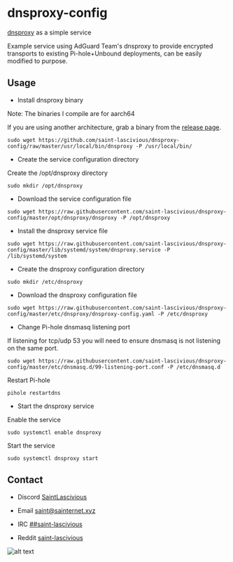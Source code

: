 # dnsproxy-config

[dnsproxy](https://github.com/AdguardTeam/dnsproxy) as a simple service

Example service using AdGuard Team's dnsproxy to provide encrypted transports to existing Pi-hole+Unbound deployments, can be easily modified to purpose.

## Usage
* Install dnsproxy binary

Note: The binaries I compile are for aarch64

If you are using another architecture, grab a binary from the [release page](github.com/AdguardTeam/dnsproxy/releases).
```
sudo wget https://github.com/saint-lascivious/dnsproxy-config/raw/master/usr/local/bin/dnsproxy -P /usr/local/bin/
```

* Create the service configuration directory

Create the /opt/dnsproxy directory
```
sudo mkdir /opt/dnsproxy
```

* Download the service configuration file
```
sudo wget https://raw.githubusercontent.com/saint-lascivious/dnsproxy-config/master/opt/dnsproxy/dnsproxy -P /opt/dnsproxy
```

* Install the dnsproxy service file
```
sudo wget https://raw.githubusercontent.com/saint-lascivious/dnsproxy-config/master/lib/systemd/system/dnsproxy.service -P /lib/systemd/system
```

* Create the dnsproxy configuration directory
```
sudo mkdir /etc/dnsproxy
```

* Download the dnsproxy configuration file
```
sudo wget https://raw.githubusercontent.com/saint-lascivious/dnsproxy-config/master/etc/dnsproxy/dnsproxy-config.yaml -P /etc/dnsproxy
```

* Change Pi-hole dnsmasq listening port

If listening for tcp/udp 53 you will need to ensure dnsmasq is not listening on the same port.
```
sudo wget https://raw.githubusercontent.com/saint-lascivious/dnsproxy-config/master/etc/dnsmasq.d/99-listening-port.conf -P /etc/dnsmasq.d
```

Restart Pi-hole
```
pihole restartdns
```

* Start the dnsproxy service

Enable the service
```
sudo systemctl enable dnsproxy
```

Start the service
```
sudo systemctl dnsproxy start
```

## Contact
* Discord
[SaintLascivious](https://discord.gg/NC7taVyn)

* Email
saint@sainternet.xyz

* IRC
[##saint-lascivious](https://webchat.freenode.net/##saint-lascivious)

* Reddit
[saint-lascivious](https://www.reddit.com/user/saint-lascivious)

![alt text][logo]

[logo]:https://vignette.wikia.nocookie.net/pokemon/images/7/76/265Wurmple.png "Using the spikes on its rear end, Wurmple peels the bark off trees and feeds on the sap that oozes out. This Pokémon's feet are tipped with suction pads that allow it to cling to glass without slipping."
